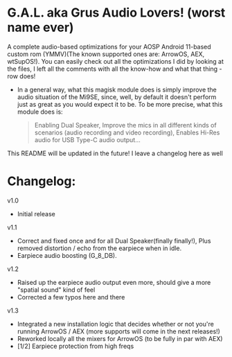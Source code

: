 # G.A.L. aka Grus Audio Lovers! (worst name ever)

A complete audio-based optimizations for your AOSP Android 11-based custom rom (YMMV)(The known supported ones are: ArrowOS, AEX, wtSupOS!).
You can easily check out all the optimizations I did by looking at the files, I left all the comments with all the know-how and what that thing - row does!

- In a general way, what this magisk module does is simply improve the audio situation of the Mi9SE, since, well, by default it doesn't perform just as great as you would expect it to be. To be more precise, what this module does is:
	> Enabling Dual Speaker, 
	> Improve the mics in all different kinds of scenarios (audio recording and video recording), 
	> Enables Hi-Res audio for USB Type-C audio output...

This README will be updated in the future! I leave a changelog here as well

# Changelog:
v1.0
- Initial release

v1.1
-  Correct and fixed once and for all Dual Speaker(finally finally!), Plus removed distortion / echo from the earpiece when in idle.
-  Earpiece audio boosting (G_8_DB).

v1.2
- Raised up the earpiece audio output even more, should give a more "spatial sound" kind of feel
- Corrected a few typos here and there

v1.3
- Integrated a new installation logic that decides whether or not you're running ArrowOS / AEX (more supports will come in the next releases!)
- Reworked locally all the mixers for ArrowOS (to be fully in par with AEX)
- [1/2] Earpiece protection from high freqs
